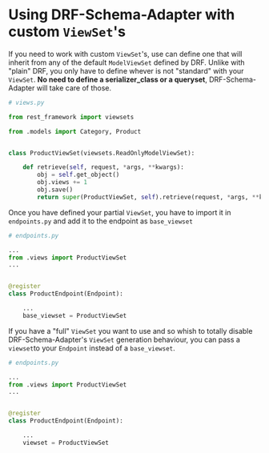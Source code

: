 # Using DRF-Schema-Adapter with custom `ViewSet`'s

If you need to work with custom `ViewSet`'s, use can define one that will inherit from any of the
default `ModelViewSet` defined by DRF.
Unlike with "plain" DRF, you only have to define whever is not "standard" with your `ViewSet`.
**No need to define a serializer_class or a queryset**, DRF-Schema-Adapter will take care of those.


```python
# views.py

from rest_framework import viewsets

from .models import Category, Product


class ProductViewSet(viewsets.ReadOnlyModelViewSet):

    def retrieve(self, request, *args, **kwargs):
        obj = self.get_object()
        obj.views += 1
        obj.save()
        return super(ProductViewSet, self).retrieve(request, *args, **kwargs)
```

Once you have defined your partial `ViewSet`, you have to import it in `endpoints.py` and add it to
the endpoint as `base_viewset`

```python
# endpoints.py

...
from .views import ProductViewSet
...


@register
class ProductEndpoint(Endpoint):

    ...
    base_viewset = ProductViewSet
```

If you have a "full" `ViewSet` you want to use and so whish to totally disable DRF-Schema-Adapter's
`ViewSet` generation behaviour, you can pass a `viewset`to your `Endpoint` instead of a `base_viewset`.

```python
# endpoints.py

...
from .views import ProductViewSet
...


@register
class ProductEndpoint(Endpoint):

    ...
    viewset = ProductViewSet
```
